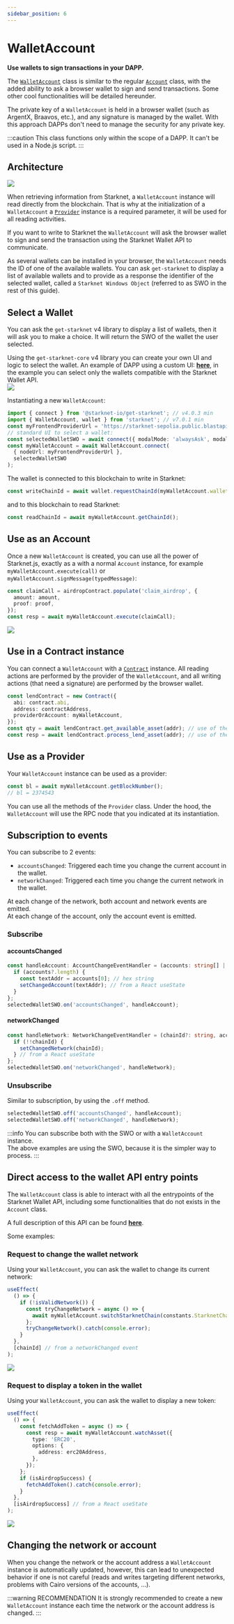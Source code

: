 ```yaml
---
sidebar_position: 6
---
```


# WalletAccount

**Use wallets to sign transactions in your DAPP.**

The [`WalletAccount`](../API/classes/WalletAccount) class is similar to the regular [`Account`](../API/classes/Account) class, with the added ability to ask a browser wallet to sign and send transactions. Some other cool functionalities will be detailed hereunder.

The private key of a `WalletAccount` is held in a browser wallet (such as ArgentX, Braavos, etc.), and any signature is managed by the wallet. With this approach DAPPs don't need to manage the security for any private key.

:::caution
This class functions only within the scope of a DAPP. It can't be used in a Node.js script.
:::

## Architecture

![](./pictures/WalletAccountArchitecture.png)

When retrieving information from Starknet, a `WalletAccount` instance will read directly from the blockchain. That is why at the initialization of a `WalletAccount` a [`Provider`](../API/classes/Provider) instance is a required parameter, it will be used for all reading activities.

If you want to write to Starknet the `WalletAccount` will ask the browser wallet to sign and send the transaction using the Starknet Wallet API to communicate.

As several wallets can be installed in your browser, the `WalletAccount` needs the ID of one of the available wallets. You can ask `get-starknet` to display a list of available wallets and to provide as a response the identifier of the selected wallet, called a `Starknet Windows Object` (referred to as SWO in the rest of this guide).

## Select a Wallet

You can ask the `get-starknet` v4 library to display a list of wallets, then it will ask you to make a choice. It will return the SWO of the wallet the user selected.

Using the `get-starknet-core` v4 library you can create your own UI and logic to select the wallet. An example of DAPP using a custom UI: [**here**](https://github.com/PhilippeR26/Starknet-WalletAccount/blob/main/src/app/components/client/WalletHandle/SelectWallet.tsx), in the example you can select only the wallets compatible with the Starknet Wallet API.  
![](./pictures/SelectWallet.png)

Instantiating a new `WalletAccount`:

```typescript
import { connect } from '@starknet-io/get-starknet'; // v4.0.3 min
import { WalletAccount, wallet } from 'starknet'; // v7.0.1 min
const myFrontendProviderUrl = 'https://starknet-sepolia.public.blastapi.io/rpc/v0_8';
// standard UI to select a wallet:
const selectedWalletSWO = await connect({ modalMode: 'alwaysAsk', modalTheme: 'light' });
const myWalletAccount = await WalletAccount.connect(
  { nodeUrl: myFrontendProviderUrl },
  selectedWalletSWO
);
```

The wallet is connected to this blockchain to write in Starknet:

```typescript
const writeChainId = await wallet.requestChainId(myWalletAccount.walletProvider);
```

and to this blockchain to read Starknet:

```typescript
const readChainId = await myWalletAccount.getChainId();
```

## Use as an Account

Once a new `WalletAccount` is created, you can use all the power of Starknet.js, exactly as a with a normal `Account` instance, for example `myWalletAccount.execute(call)` or `myWalletAccount.signMessage(typedMessage)`:

```typescript
const claimCall = airdropContract.populate('claim_airdrop', {
  amount: amount,
  proof: proof,
});
const resp = await myWalletAccount.execute(claimCall);
```

![](./pictures/executeTx.png)

## Use in a Contract instance

You can connect a `WalletAccount` with a [`Contract`](../API/classes/Contract) instance. All reading actions are performed by the provider of the `WalletAccount`, and all writing actions (that need a signature) are performed by the browser wallet.

```typescript
const lendContract = new Contract({
  abi: contract.abi,
  address: contractAddress,
  providerOrAccount: myWalletAccount,
});
const qty = await lendContract.get_available_asset(addr); // use of the WalletAccount provider
const resp = await lendContract.process_lend_asset(addr); // use of the browser wallet
```

## Use as a Provider

Your `WalletAccount` instance can be used as a provider:

```typescript
const bl = await myWalletAccount.getBlockNumber();
// bl = 2374543
```

You can use all the methods of the `Provider` class. Under the hood, the `WalletAccount` will use the RPC node that you indicated at its instantiation.

## Subscription to events

You can subscribe to 2 events:

- `accountsChanged`: Triggered each time you change the current account in the wallet.
- `networkChanged`: Triggered each time you change the current network in the wallet.

At each change of the network, both account and network events are emitted.  
At each change of the account, only the account event is emitted.

### Subscribe

#### accountsChanged

```typescript
const handleAccount: AccountChangeEventHandler = (accounts: string[] | undefined) => {
  if (accounts?.length) {
    const textAddr = accounts[0]; // hex string
    setChangedAccount(textAddr); // from a React useState
  }
};
selectedWalletSWO.on('accountsChanged', handleAccount);
```

#### networkChanged

```typescript
const handleNetwork: NetworkChangeEventHandler = (chainId?: string, accounts?: string[]) => {
  if (!!chainId) {
    setChangedNetwork(chainId);
  } // from a React useState
};
selectedWalletSWO.on('networkChanged', handleNetwork);
```

### Unsubscribe

Similar to subscription, by using the `.off` method.

```typescript
selectedWalletSWO.off('accountsChanged', handleAccount);
selectedWalletSWO.off('networkChanged', handleNetwork);
```

:::info
You can subscribe both with the SWO or with a `WalletAccount` instance.  
The above examples are using the SWO, because it is the simpler way to process.
:::

## Direct access to the wallet API entry points

The `WalletAccount` class is able to interact with all the entrypoints of the Starknet Wallet API, including some functionalities that do not exists in the `Account` class.

A full description of this API can be found [**here**](https://github.com/starknet-io/get-starknet/blob/master/packages/core/documentation/walletAPIdocumentation.md).

Some examples:

### Request to change the wallet network

Using your `WalletAccount`, you can ask the wallet to change its current network:

```typescript
useEffect(
  () => {
    if (!isValidNetwork()) {
      const tryChangeNetwork = async () => {
        await myWalletAccount.switchStarknetChain(constants.StarknetChainId.SN_SEPOLIA);
      };
      tryChangeNetwork().catch(console.error);
    }
  },
  [chainId] // from a networkChanged event
);
```

![](./pictures/switchNetwork.png)

### Request to display a token in the wallet

Using your `WalletAccount`, you can ask the wallet to display a new token:

```typescript
useEffect(
  () => {
    const fetchAddToken = async () => {
      const resp = await myWalletAccount.watchAsset({
        type: 'ERC20',
        options: {
          address: erc20Address,
        },
      });
    };
    if (isAirdropSuccess) {
      fetchAddToken().catch(console.error);
    }
  },
  [isAirdropSuccess] // from a React useState
);
```

![](./pictures/addToken.png)

## Changing the network or account

When you change the network or the account address a `WalletAccount` instance is automatically updated, however, this can lead to unexpected behavior if one is not careful (reads and writes targeting different networks, problems with Cairo versions of the accounts, ...).

:::warning RECOMMENDATION
It is strongly recommended to create a new `WalletAccount` instance each time the network or the account address is changed.
:::
